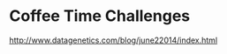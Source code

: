 Coffee Time Challenges
======================

http://www.datagenetics.com/blog/june22014/index.html
